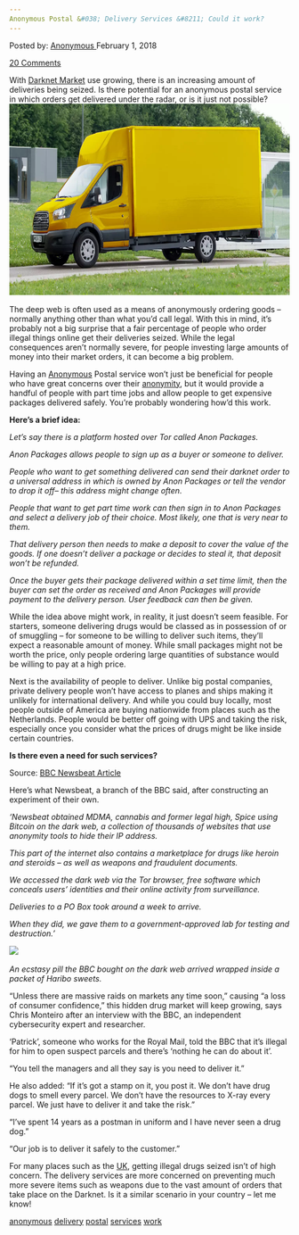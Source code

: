 ```yaml
---
Anonymous Postal &#038; Delivery Services &#8211; Could it work?
---
```

<article class="post-listing post-24630 post type-post status-publish format-standard has-post-thumbnail hentry 
tag-anonymous tag-delivery tag-postal tag-services tag-work">
<div class="post-inner">
<span>Posted by: <a href="https://www.deepdotweb.com/author/anony/" title="">Anonymous </a></span>
<span>February 1, 2018</span>

<span><a href="https://www.deepdotweb.com/2018/02/01/anonymous-postal-delivery-services-work/#comments">20 Comments</a></span>


<p>With <a href="https://www.deepdotweb.com/dark-net-market-comparison-chart/">Darknet Market</a> use growing, there is an increasing amount of deliveries being seized. Is there potential for an anonymous postal service in which orders get delivered under the radar, or is it just not possible?<img class="wp-image-24634 aligncenter" src="/imgs/2018/01/word-image-69.png" width="609" height="343" /></p>
<p>The deep web is often used as a means of anonymously ordering goods – normally anything other than what you’d call legal. With this in mind, it’s probably not a big surprise that a fair percentage of people who order illegal things online get their deliveries seized. While the legal consequences aren’t normally severe, for people investing large amounts of money into their market orders, it can become a big problem.</p>
<p>Having an <a href="https://www.deepdotweb.com/security-tutorials/">Anonymous</a> Postal service won’t just be beneficial for people who have great concerns over their <a href="https://www.deepdotweb.com/security-tutorials/">anonymity</a>, but it would provide a handful of people with part time jobs and allow people to get expensive packages delivered safely. You’re probably wondering how’d this work.</p>
<p><strong>Here’s a brief idea: </strong></p>
<p><em>Let’s say there is a platform hosted over Tor called Anon Packages.</em></p>
<p><em>Anon Packages allows people to sign up as a buyer or someone to deliver.</em></p>
<p><em>People who want to get something delivered can send their darknet order to a universal address in which is owned by Anon Packages or tell the vendor to drop it off– this address might change often. </em></p>
<p><em>People that want to get part time work can then sign in to Anon Packages and select a delivery job of their choice. Most likely, one that is very near to them.</em></p>
<p><em>That delivery person then needs to make a deposit to cover the value of the goods. If one doesn’t deliver a package or decides to steal it, that deposit won’t be refunded.</em></p>
<p><em>Once the buyer gets their package delivered within a set time limit, then the buyer can set the order as received and Anon Packages will provide payment to the delivery person. User feedback can then be given.</em></p>
<p>While the idea above might work, in reality, it just doesn’t seem feasible. For starters, someone delivering drugs would be classed as in possession of or of smuggling – for someone to be willing to deliver such items, they’ll expect a reasonable amount of money. While small packages might not be worth the price, only people ordering large quantities of substance would be willing to pay at a high price.</p>
<p>Next is the availability of people to deliver. Unlike big postal companies, private delivery people won’t have access to planes and ships making it unlikely for international delivery. And while you could buy locally, most people outside of America are buying nationwide from places such as the Netherlands. People would be better off going with UPS and taking the risk, especially once you consider what the prices of drugs might be like inside certain countries.</p>
<p><strong>Is there even a need for such services?</strong></p>
<p>Source: <a href="http://www.bbc.co.uk/newsbeat/article/38223838/is-your-postman-delivering-drugs">BBC Newsbeat Article</a></p>
<p>Here’s what Newsbeat, a branch of the BBC said, after constructing an experiment of their own.</p>
<p><em> ‘Newsbeat obtained MDMA, cannabis and former legal high, Spice using Bitcoin on the dark web, a collection of thousands of websites that use anonymity tools to hide their IP address.</em></p>
<p><em>This part of the internet also contains a marketplace for drugs like heroin and steroids &#8211; as well as weapons and fraudulent documents.</em></p>
<p><em>We accessed the dark web via the Tor browser, free software which conceals users&#8217; identities and their online activity from surveillance.</em></p>
<p><em>Deliveries to a PO Box took around a week to arrive.</em></p>
<p><em>When they did, we gave them to a government-approved lab for testing and destruction.’</em></p>
<p><img class="wp-image-24635" src="/imgs/2018/01/word-image-70.png" srcset="/imgs/2018/01/word-image-70.png 976w, /imgs/2018/01/word-image-70-300x225.png 300w" sizes="(max-width: 976px) 100vw, 976px" /></p>
<p><em>An ecstasy pill the BBC bought on the dark web arrived wrapped inside a packet of Haribo sweets.</em></p>
<p>“Unless there are massive raids on markets any time soon,” causing “a loss of consumer confidence,” this hidden drug market will keep growing, says Chris Monteiro after an interview with the BBC, an independent cybersecurity expert and researcher.</p>
<p>‘Patrick’, someone who works for the Royal Mail, told the BBC that it&#8217;s illegal for him to open suspect parcels and there&#8217;s ‘nothing he can do about it’.</p>
<p>“You tell the managers and all they say is you need to deliver it.”</p>
<p>He also added: “If it&#8217;s got a stamp on it, you post it. We don&#8217;t have drug dogs to smell every parcel. We don&#8217;t have the resources to X-ray every parcel. We just have to deliver it and take the risk.”</p>
<p>“I&#8217;ve spent 14 years as a postman in uniform and I have never seen a drug dog.”</p>
<p>“Our job is to deliver it safely to the customer.”</p>
<p><a id="post-24630-_gjdgxs"></a> For many places such as the <a href="https://www.deepdotweb.com/2018/01/01/uk-man-convicted-buying-grenades-alphabay/">UK</a>, getting illegal drugs seized isn’t of high concern. The delivery services are more concerned on preventing much more severe items such as weapons due to the vast amount of orders that take place on the Darknet. Is it a similar scenario in your country – let me know!</p>
</div>
<a href="https://www.deepdotweb.com/tag/anonymous/" rel="tag">anonymous</a> <a href="https://www.deepdotweb.com/tag/delivery/" rel="tag">delivery</a> <a href="https://www.deepdotweb.com/tag/postal/" rel="tag">postal</a> <a href="https://www.deepdotweb.com/tag/services/" rel="tag">services</a> <a href="https://www.deepdotweb.com/tag/work/" rel="tag">work</a></span> <span style="display:none" class="updated">2018-02-01<a href="https://www.deepdotweb.com/author/anony/" title="Posts by Anonymous" rel="author">Anonymous</a></strong></div>

